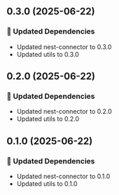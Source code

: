## 0.3.0 (2025-06-22)

### 🧱 Updated Dependencies

- Updated nest-connector to 0.3.0
- Updated utils to 0.3.0

## 0.2.0 (2025-06-22)

### 🧱 Updated Dependencies

- Updated nest-connector to 0.2.0
- Updated utils to 0.2.0

## 0.1.0 (2025-06-22)

### 🧱 Updated Dependencies

- Updated nest-connector to 0.1.0
- Updated utils to 0.1.0